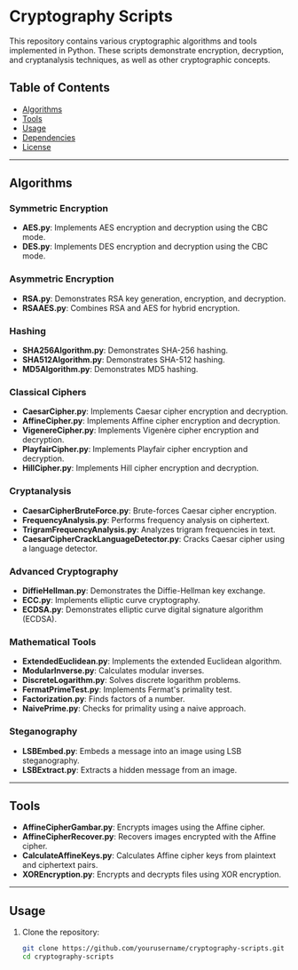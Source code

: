 # Cryptography Scripts

This repository contains various cryptographic algorithms and tools implemented in Python. These scripts demonstrate encryption, decryption, and cryptanalysis techniques, as well as other cryptographic concepts.

## Table of Contents

- [Algorithms](#algorithms)
- [Tools](#tools)
- [Usage](#usage)
- [Dependencies](#dependencies)
- [License](#license)

---

## Algorithms

### Symmetric Encryption

- **AES.py**: Implements AES encryption and decryption using the CBC mode.
- **DES.py**: Implements DES encryption and decryption using the CBC mode.

### Asymmetric Encryption

- **RSA.py**: Demonstrates RSA key generation, encryption, and decryption.
- **RSAAES.py**: Combines RSA and AES for hybrid encryption.

### Hashing

- **SHA256Algorithm.py**: Demonstrates SHA-256 hashing.
- **SHA512Algorithm.py**: Demonstrates SHA-512 hashing.
- **MD5Algorithm.py**: Demonstrates MD5 hashing.

### Classical Ciphers

- **CaesarCipher.py**: Implements Caesar cipher encryption and decryption.
- **AffineCipher.py**: Implements Affine cipher encryption and decryption.
- **VigenereCipher.py**: Implements Vigenère cipher encryption and decryption.
- **PlayfairCipher.py**: Implements Playfair cipher encryption and decryption.
- **HillCipher.py**: Implements Hill cipher encryption and decryption.

### Cryptanalysis

- **CaesarCipherBruteForce.py**: Brute-forces Caesar cipher encryption.
- **FrequencyAnalysis.py**: Performs frequency analysis on ciphertext.
- **TrigramFrequencyAnalysis.py**: Analyzes trigram frequencies in text.
- **CaesarCipherCrackLanguageDetector.py**: Cracks Caesar cipher using a language detector.

### Advanced Cryptography

- **DiffieHellman.py**: Demonstrates the Diffie-Hellman key exchange.
- **ECC.py**: Implements elliptic curve cryptography.
- **ECDSA.py**: Demonstrates elliptic curve digital signature algorithm (ECDSA).

### Mathematical Tools

- **ExtendedEuclidean.py**: Implements the extended Euclidean algorithm.
- **ModularInverse.py**: Calculates modular inverses.
- **DiscreteLogarithm.py**: Solves discrete logarithm problems.
- **FermatPrimeTest.py**: Implements Fermat's primality test.
- **Factorization.py**: Finds factors of a number.
- **NaivePrime.py**: Checks for primality using a naive approach.

### Steganography

- **LSBEmbed.py**: Embeds a message into an image using LSB steganography.
- **LSBExtract.py**: Extracts a hidden message from an image.

---

## Tools

- **AffineCipherGambar.py**: Encrypts images using the Affine cipher.
- **AffineCipherRecover.py**: Recovers images encrypted with the Affine cipher.
- **CalculateAffineKeys.py**: Calculates Affine cipher keys from plaintext and ciphertext pairs.
- **XOREncryption.py**: Encrypts and decrypts files using XOR encryption.

---

## Usage

1. Clone the repository:
   ```bash
   git clone https://github.com/yourusername/cryptography-scripts.git
   cd cryptography-scripts
   ```

```

```
